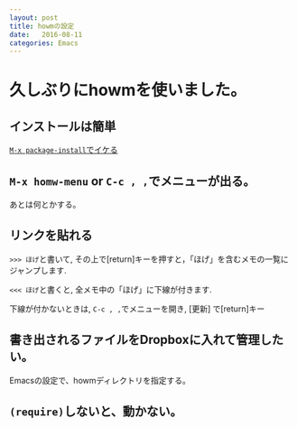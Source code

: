 ```yaml
---
layout: post
title: howmの設定
date:   2016-08-11
categories: Emacs
---
```

# 久しぶりにhowmを使いました。

## インストールは簡単

[```M-x package-install```でイケる](http://howm.osdn.jp/index-j.html)

## ```M-x homw-menu``` or ```C-c , ,```でメニューが出る。
あとは何とかする。

## リンクを貼れる
```>>> ほげ```と書いて, その上で[return]キーを押すと，「ほげ」を含むメモの一覧にジャンプします.

```<<< ほげ```と書くと, 全メモ中の「ほげ」に下線が付きます.

下線が付かないときは, ```C-c , ,```でメニューを開き, [更新] で[return]キー


## 書き出されるファイルをDropboxに入れて管理したい。

Emacsの設定で、howmディレクトリを指定する。


## ```(require)```しないと、動かない。
